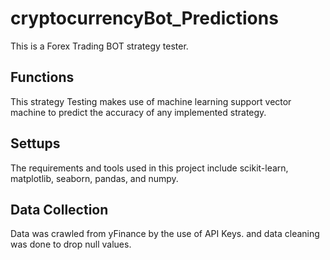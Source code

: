 # cryptocurrencyBot_Predictions
This is a Forex Trading BOT strategy tester.
## Functions
This strategy Testing makes use of machine learning support vector machine to predict the accuracy of any implemented strategy.

## Settups
The requirements and tools used in this project include scikit-learn, matplotlib, seaborn, pandas, and numpy.

## Data Collection
Data was crawled from yFinance by the use of API Keys. and data cleaning was done to drop null values.

